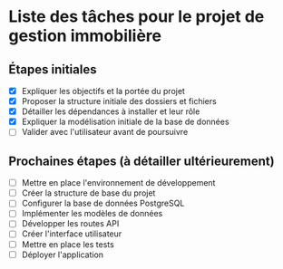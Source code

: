 # Liste des tâches pour le projet de gestion immobilière

## Étapes initiales
- [x] Expliquer les objectifs et la portée du projet
- [x] Proposer la structure initiale des dossiers et fichiers
- [x] Détailler les dépendances à installer et leur rôle
- [x] Expliquer la modélisation initiale de la base de données
- [ ] Valider avec l'utilisateur avant de poursuivre

## Prochaines étapes (à détailler ultérieurement)
- [ ] Mettre en place l'environnement de développement
- [ ] Créer la structure de base du projet
- [ ] Configurer la base de données PostgreSQL
- [ ] Implémenter les modèles de données
- [ ] Développer les routes API
- [ ] Créer l'interface utilisateur
- [ ] Mettre en place les tests
- [ ] Déployer l'application
